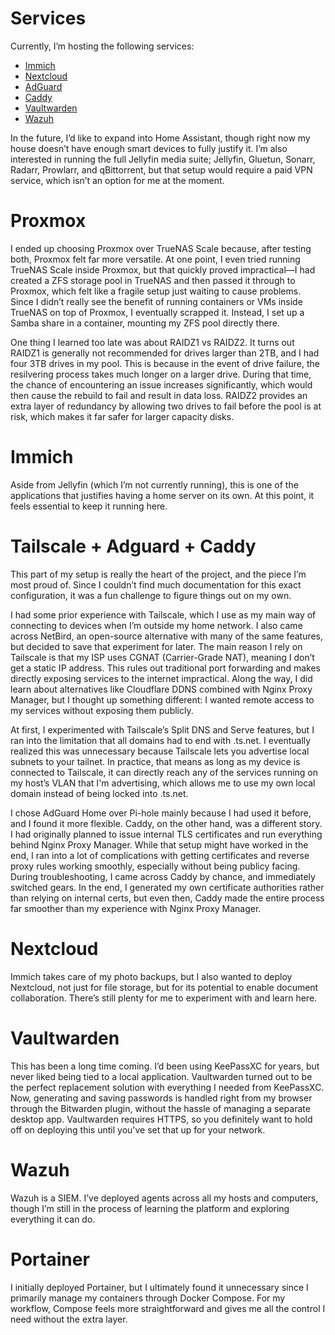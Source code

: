 # Services

Currently, I’m hosting the following services:

- [Immich](#immich)
- [Nextcloud](#nextcloud)
- [AdGuard](#tailscale--adguard--caddy)
- [Caddy](#tailscale--adguard--caddy)
- [Vaultwarden](#vaultwarden)
- [Wazuh](#wazuh)

In the future, I’d like to expand into Home Assistant, though right now my house doesn’t have enough smart devices to fully justify it. I’m also interested in running the full Jellyfin media suite; Jellyfin, Gluetun, Sonarr, Radarr, Prowlarr, and qBittorrent, but that setup would require a paid VPN service, which isn’t an option for me at the moment.

# Proxmox

I ended up choosing Proxmox over TrueNAS Scale because, after testing both, Proxmox felt far more versatile. At one point, I even tried running TrueNAS Scale inside Proxmox, but that quickly proved impractical—I had created a ZFS storage pool in TrueNAS and then passed it through to Proxmox, which felt like a fragile setup just waiting to cause problems. Since I didn’t really see the benefit of running containers or VMs inside TrueNAS on top of Proxmox, I eventually scrapped it. Instead, I set up a Samba share in a container, mounting my ZFS pool directly there.

One thing I learned too late was about RAIDZ1 vs RAIDZ2. It turns out RAIDZ1 is generally not recommended for drives larger than 2TB, and I had four 3TB drives in my pool. This is because in the event of drive failure, the resilvering process takes much longer on a larger drive. During that time, the chance of encountering an issue increases significantly, which would then cause the rebuild to fail and result in data loss. RAIDZ2 provides an extra layer of redundancy by allowing two drives to fail before the pool is at risk, which makes it far safer for larger capacity disks.

# Immich

Aside from Jellyfin (which I’m not currently running), this is one of the applications that justifies having a home server on its own. At this point, it feels essential to keep it running here.

# Tailscale + Adguard + Caddy

This part of my setup is really the heart of the project, and the piece I’m most proud of. Since I couldn’t find much documentation for this exact configuration, it was a fun challenge to figure things out on my own.

I had some prior experience with Tailscale, which I use as my main way of connecting to devices when I’m outside my home network. I also came across NetBird, an open-source alternative with many of the same features, but decided to save that experiment for later. The main reason I rely on Tailscale is that my ISP uses CGNAT (Carrier-Grade NAT), meaning I don’t get a static IP address. This rules out traditional port forwarding and makes directly exposing services to the internet impractical. Along the way, I did learn about alternatives like Cloudflare DDNS combined with Nginx Proxy Manager, but I thought up something different: I wanted remote access to my services without exposing them publicly.

At first, I experimented with Tailscale’s Split DNS and Serve features, but I ran into the limitation that all domains had to end with .ts.net. I eventually realized this was unnecessary because Tailscale lets you advertise local subnets to your tailnet. In practice, that means as long as my device is connected to Tailscale, it can directly reach any of the services running on my host’s VLAN that I'm advertising, which allows me to use my own local domain instead of being locked into .ts.net.

I chose AdGuard Home over Pi-hole mainly because I had used it before, and I found it more flexible. Caddy, on the other hand, was a different story. I had originally planned to issue internal TLS certificates and run everything behind Nginx Proxy Manager. While that setup might have worked in the end, I ran into a lot of complications with getting certificates and reverse proxy rules working smoothly, especially without being publicy facing. During troubleshooting, I came across Caddy by chance, and immediately switched gears. In the end, I generated my own certificate authorities rather than relying on internal certs, but even then, Caddy made the entire process far smoother than my experience with Nginx Proxy Manager.

# Nextcloud

Immich takes care of my photo backups, but I also wanted to deploy Nextcloud, not just for file storage, but for its potential to enable document collaboration. There’s still plenty for me to experiment with and learn here.

# Vaultwarden

This has been a long time coming. I’d been using KeePassXC for years, but never liked being tied to a local application. Vaultwarden turned out to be the perfect replacement solution with everything I needed from KeePassXC. Now, generating and saving passwords is handled right from my browser through the Bitwarden plugin, without the hassle of managing a separate desktop app. Vaultwarden requires HTTPS, so you definitely want to hold off on deploying this until you've set that up for your network.

# Wazuh

Wazuh is a SIEM. I’ve deployed agents across all my hosts and computers, though I’m still in the process of learning the platform and exploring everything it can do.

# Portainer

I initially deployed Portainer, but I ultimately found it unnecessary since I primarily manage my containers through Docker Compose. For my workflow, Compose feels more straightforward and gives me all the control I need without the extra layer.
